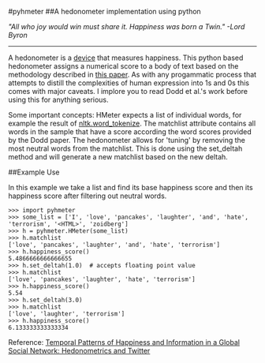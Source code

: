 #pyhmeter
##A hedonometer implementation using python

*"All who joy would win must share it. Happiness was born a Twin." -Lord Byron*
***

A hedonometer is a [device](http://en.wikipedia.org/wiki/Hedonometer) that measures happiness. This python based hedonometer assigns a numerical score to a body of text based on the methodology described in [this paper](http://www.plosone.org/article/info:doi/10.1371/journal.pone.0026752). As with any progammatic process that attempts to distill the complexities of human expression into 1s and 0s this comes with major caveats. I implore you to read Dodd et al.'s work before using this for anything serious.

Some important concepts: HMeter expects a list of individual words, for example the result of [nltk.word_tokenize](http://nltk.org/api/nltk.tokenize.html). The matchlist attribute contains all words in the sample that have a score according the word scores provided by the Dodd paper. The hedonometer allows for 'tuning' by removing the most neutral words from the matchlist. This is done using the set_deltah method and will generate a new matchlist based on the new deltah.

##Example Use

In this example we take a list and find its base happiness score and then its happiness score after filtering out neutral words.

	>>> import pyhmeter
    >>> some_list = ['I', 'love', 'pancakes', 'laughter', 'and', 'hate', 'terrorism', '<HTML>', 'zoidberg']
    >>> h = pyhmeter.HMeter(some_list)
    >>> h.matchlist
    ['love', 'pancakes', 'laughter', 'and', 'hate', 'terrorism']
    >>> h.happiness_score()
    5.4866666666666655
    >>> h.set_deltah(1.0)  # accepts floating point value
    >>> h.matchlist
    ['love', 'pancakes', 'laughter', 'hate', 'terrorism']
    >>> h.happiness_score()
    5.54
    >>> h.set_deltah(3.0)
    >>> h.matchlist
    ['love', 'laughter', 'terrorism']
    >>> h.happiness_score()
    6.133333333333334

Reference: [Temporal Patterns of Happiness and Information in a Global Social Network: Hedonometrics and Twitter](http://www.plosone.org/article/info:doi/10.1371/journal.pone.0026752)
